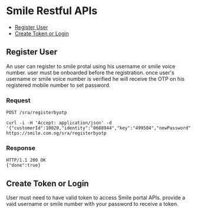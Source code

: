 # Smile Restful APIs
* [Register User](#registeruser)
* [Create Token or Login](#createtoken)

## Register User

An user can register to smile protal using his username or smile voice number. user must be onboarded before the registration.
once user's username or smile voice number is verified he will receive the OTP on his registered mobile number to set password.

### Request

`POST /sra/registerbyotp`

    curl -i -H 'Accept: application/json' -d '{"customerId":10020,"identity":"0688944","key":"499504","newPassword":"test@123","confirmPassword":"test@123"}' https://smile.com.ng/sra/registerbyotp
    
### Response

    HTTP/1.1 200 OK
    {"done":true}

## Create Token or Login

User must need to have valid token to access Smile portal APIs. provide a vaid username or smile number with your password to receive a token. 
